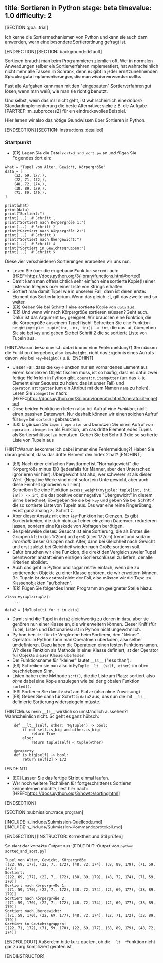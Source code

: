 title: Sortieren in Python
stage: beta
timevalue: 1.0
difficulty: 2
---

[SECTION::goal::trial]

Ich kenne die Sortiermechanismen von Python und kann sie auch dann anwenden,
wenn eine besondere Sortierordnung gefragt ist.

[ENDSECTION]
[SECTION::background::default]

Sortieren braucht man beim Programmieren ziemlich oft.
Wer in normalen Anwendungen selber ein Sortierverfahren implementiert,
hat wahrscheinlich nicht mehr alle Tassen im Schrank,
denn es gibt in jeder ernstzunehmenden Sprache gute Implementierungen, 
die man wiederverwenden sollte.

Fast alle Aufgaben kann man mit den "eingebauten" Sortierverfahren gut lösen,
wenn man weiß, wie man sie richtig benutzt.

Und selbst, wenn das mal nicht geht, ist wahrscheinlich eine _andere_
Standardimplementierung die beste Alternative;
siehe z.B. die Aufgabe [PARTREF::m_subprocess2] für ein eindrucksvolles Beispiel. 

Hier lernen wir also das nötige Grundwissen über Sortieren in Python.

[ENDSECTION]
[SECTION::instructions::detailed]

### Startpunkt

- [ER] Legen Sie die Datei `sorted_and_sort.py` an und fügen Sie Folgendes dort ein:
 
```
what = "Tupel von Alter, Gewicht, Körpergröße"
data = [
    (22, 69, 177,), 
    (22, 71, 172,), 
    (48, 72, 174,), 
    (38, 89, 179,), 
    (71, 59, 170,), 
]

print(what)
print(data)
print("Sortiert:")
print(...)  # Schritt 1
print("Sortiert nach Körpergröße 1:")
print(...)  # Schritt 2
print("Sortiert nach Körpergröße 2:")
print(...)  # Schritt 3
print("Sortiert nach Übergewicht:")
print(...)  # Schritt 4
print("Sortiert in Gewichtsgruppen:")
print(...)  # Schritt 5
```

Diese vier verschiedenen Sortierungen erarbeiten wir uns nun.

- Lesen Sie über die eingebaute Funktion `sorted` nach:
  [HREF::https://docs.python.org/3/library/functions.html#sorted]
- Damit kann man offensichtlich sehr einfach eine sortierte Kopie(!)
  einer Liste von Integers oder einer Liste von Strings erhalten.
- Sortiert man damit Tupel wie in unserem Fall,
  dann ist deren erstes Element das Sortierkriterium.
  Wenn das gleich ist, gilt das zweite und so weiter.
- [ER] Geben Sie bei Schritt 1 eine sortierte Kopie von `data` aus.
- [ER] Und wenn wir nach Körpergröße sortieren müssen?
  Geht auch. Dafür ist das Argument `key` geeignet.
  Wir brauchen eine Funktion, die die Körpergröße aus einem Tupel fischt.
  Schreiben Sie eine Funktion `height(mytuple: tuple[int, int, int]) -> int`, 
  die das tut, übergeben Sie sie bei `key` und geben Sie bei Schritt 2 
  die so sortierte Liste von Tupeln aus.

[HINT::Warum bekomme ich dabei immer eine Fehlermeldung?]
Sie müssen die Funktion übergeben, also `key=height`,
nicht das Ergebnis eines Aufrufs davon, wie bei `key=height()` u.ä.
[ENDHINT]

- Dieser Fall, dass die `key`-Funktion nur ein vorhandenes Element aus einem komplexen Objekt
  fischen muss, ist so häufig, dass es dafür zwei fertige Helferlein in Python gibt.
  `operator.itemgetter` (um das `k`-te Element einer Sequenz zu holen; das ist unser Fall) und 
  `operator.attrgetter` (um ein Attribut mit dem Namen `name` zu holen).  
  Lesen Sie `itemgetter` nach: 
  [HREF::https://docs.python.org/3/library/operator.html#operator.itemgetter]
- Diese beiden Funktionen liefern also bei Aufruf eine _Funktion_, nicht einen passiven Datenwert.
  Nur deshalb können wir einen solchen Aufruf für `key=` bei `sorted()` gebrauchen.
- [ER] Ergänzen Sie `import operator` und benutzen Sie einen Aufruf von 
  `operator.itemgetter` als Funktion, um das dritte Element jedes Tupels als Sortierschlüssel
  zu benutzen.
  Geben Sie bei Schritt 3 die so sortierte Liste von Tupeln aus.

[HINT::Warum bekomme ich dabei immer eine Fehlermeldung?]
Haben Sie daran gedacht, dass das dritte Element den Index 2 hat?
[ENDHINT]

- [ER] Nach einer einfachen Faustformel ist "Normalgewicht" die Körpergröße minus 100
  (jedenfalls für Männer, aber den Unterschied ignorieren wir hier).
  Übergewicht hat also, wer schwerer ist als dieser Wert.
  (Negative Werte sind nicht sofort ein Untergewicht, aber auch diese Feinheit ignorieren wir hier.)  
  Schreiben Sie eine Funktion `excess_weight(mytuple: tuple[int, int, int]) -> int`, 
  die das positive oder negative "Übergewicht" in diesem Sinne berechnet, 
  übergeben Sie sie bei `key` und geben Sie bei Schritt 4 
  die so sortierte Liste von Tupeln aus.
  Das war eine reine Fingerübung, es ist ganz analog zu Schritt 2.
- Aber dieser Ansatz mit einer `key`-Funktion hat Grenzen.
  Es gibt Sortierkriterien, die sich nicht auf einen einzelnen Datenwert reduzieren lassen,
  sondern eine Kaskade von Abfragen benötigen.
- Beispielsweise dieses: Gesucht ist eine Sortierung, die als Erstes die Gruppen 
  `klein` (bis 172cm) und `groß` (über 172cm) trennt und sodann _innerhalb_ dieser Gruppen
  nach Alter, dann bei Gleichheit nach Gewicht und erst zuletzt bei Gleichheit wieder nach
  Größe sortieren soll.
- Dafür brauchen wir eine Funktion, die direkt den Vergleich zweier Tupel beantwortet
  anstatt einen einzigen Sortierschlüssel zu liefern, der alle Kriterien abbildet.
- Auch das geht in Python und sogar relativ einfach, wenn die zu sortierenden Objekte
  zu einer Klasse gehören, die wir erweitern können.
  Bei Tupeln ist das erstmal nicht der Fall, also müssen wir die Tupel zu Klassenobjekten "aufbohren".
- [ER] Fügen Sie folgendes Ihrem Programm an geeigneter Stelle hinzu:

```
class MyTuple(tuple):
    ...
    
data2 = [MyTuple(t) for t in data]
```

- Damit sind die Tupel in `data2` gleichwertig zu denen in `data`, aber sie gehören nun
  einer Klasse an, die wir erweitern können.
  Dieser Kniff (für Tupel, Listen und Dictionaries) ist in Python nicht ungewöhnlich.
- Python benutzt für die Vergleiche beim Sortieren, den "kleiner"-Operator.
  In Python kann man Operatoren überladen, also selber umdefinieren.
  Dazu haben die Operatoren einen festen Funktionsnamen.
  Wir diese Funktion als Methode in einer Klasse definiert, ist der Operator für
  Objekte dieser Klasse überladen
- Der Funktionsname für "kleiner" lautet `__lt__` ("less than").
- [ER] Schreiben sie nun also in `MyTuple` `__lt__(self, other)` im oben beschriebenen Sinn.
- Listen haben eine Methode `sort()`, die die Liste am Platze sortiert, also _ohne_ dabei eine
  Kopie anzulegen wie bei der globalen Funktion `sorted()`.
- [ER] Sortieren Sie damit `data2` am Platze (also ohne Zuweisung).
- [ER] Geben Sie dann für Schritt 5 `data2` aus, 
  das nun die mit `__lt__` definierte Sortierung widerspiegeln müsste.

[HINT::Muss mein `__lt__` wirklich so umständlich aussehen?]
Wahrscheinlich nicht. So geht es ganz hübsch:
```
    def __lt__(self, other: 'MyTuple') -> bool:
        if not self.is_big and other.is_big:
            return True
        else:
            return tuple(self) < tuple(other)
    
    @property
    def is_big(self) -> bool:
        return self[2] > 172
```
[ENDHINT]

- [EC] Lassen Sie das fertige Skript einmal laufen.
- Wer noch weitere Techniken für fortgeschrittenes Sortieren kennenlernen möchte,
  liest hier nach:
  [HREF::https://docs.python.org/3/howto/sorting.html]

[ENDSECTION]

[SECTION::submission::trace,program]

[INCLUDE::/_include/Submission-Quellcode.md]
[INCLUDE::/_include/Submission-Kommandoprotokoll.md]

[ENDSECTION]
[INSTRUCTOR::Korrektheit und Stil prüfen]

So sieht der korrekte Output aus:
[FOLDOUT::Output von `python sorted_and_sort.py`]
```
Tupel von Alter, Gewicht, Körpergröße
[(22, 69, 177), (22, 71, 172), (48, 72, 174), (38, 89, 179), (71, 59, 170)]
Sortiert:
[(22, 69, 177), (22, 71, 172), (38, 89, 179), (48, 72, 174), (71, 59, 170)]
Sortiert nach Körpergröße 1:
[(71, 59, 170), (22, 71, 172), (48, 72, 174), (22, 69, 177), (38, 89, 179)]
Sortiert nach Körpergröße 2:
[(71, 59, 170), (22, 71, 172), (48, 72, 174), (22, 69, 177), (38, 89, 179)]
Sortiert nach Übergewicht:
[(71, 59, 170), (22, 69, 177), (48, 72, 174), (22, 71, 172), (38, 89, 179)]
Sortiert in Gewichtsgruppen:
[(22, 71, 172), (71, 59, 170), (22, 69, 177), (38, 89, 179), (48, 72, 174)]
```
[ENDFOLDOUT]
Außerdem bitte kurz gucken, ob die `__lt__`-Funktion nicht gar zu arg
kompliziert geraten ist.

[ENDINSTRUCTOR]

